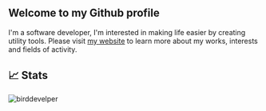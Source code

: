 ## Welcome to my Github profile

I'm a software developer, I'm interested in making life easier by creating utility tools. Please visit [my website](https://mshaeri.com) to learn more about my works, interests and fields of activity.


## 📈 Stats
<p align=left> <img src=https://komarev.com/ghpvc/?username=birddevelper alt=birddevelper /> </p>

<!--
[![Top Langs](https://github-readme-stats.vercel.app/api/top-langs/?username=birddevelper&layout=compact)](https://github.com/birddevelper/github-readme-stats)

-->
